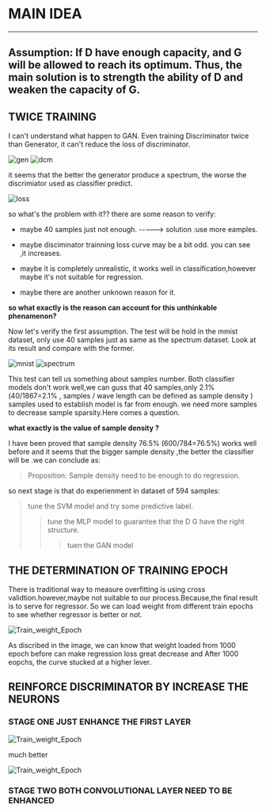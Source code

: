 # MAIN IDEA
-----------------------------------
Assumption: If D have enough capacity, and G will be allowed to reach its optimum. Thus, the main solution is to strength the ability of D and weaken the capacity of G. 
-----------------------------------
## TWICE TRAINING
I can't understand what happen to GAN. Even training Discriminator twice than Generator, it can't reduce the loss of discriminator.

![gen](gan1D/spectrum_k2_4000.png) 
![dcm](gan1D/spectrum_dcm_k2_4000.png)

it seems that the better the generator produce a spectrum, the worse the discrimiator used as classifier predict.

![loss](gan1D/Trained_k2_weight.png)

so what's the problem with it??
there are some reason to verify:

* maybe 40 samples just not enough. -----> solution :use more eamples.
* maybe disciminator trainning loss curve may be a bit odd. you can see ,it increases.

* maybe it is completely unrealistic, it works well in classification,however maybe it's not suitable for regression.
* maybe there are another unknown reason for it.

**so what exactly is the reason can account for this unthinkable phenamenon?**

Now let's verify the first assumption. The test will be hold in  the mmist dataset, only use 40 samples just as same as the spectrum dataset.
Look at its result and compare with the former.

![mnist](gan1D/mnist_40sample_loss.png)
![spectrum](gan1D/spectrum_clf_5000.png)

This test can tell us something about samples number. Both classifier models don't work well,we can guss that 40 samples,only 2.1%(40/1867=2.1% , samples / wave length can be defined as sample density ) samples used to establish model is far from enough. we need more samples to decrease sample sparsity.Here comes a question.

**what exactly is the value of sample density ?** 

I have been proved that sample density 76.5% (600/784=76.5%) works well before and it seems that the bigger sample density ,the better the classifier will be .we can conclude as:

> Proposition: Sample density need to be enough to do regression.

so next stage is that do experienment in dataset of 594 samples:

> tune the SVM model and try some predictive label.
>> tune the MLP model to guarantee that the D G have the right structure.
>>> tuen the GAN model
## THE DETERMINATION OF TRAINING EPOCH 
There is traditional  way to measure overfitting is using cross validtion.however,maybe not suitable to our process.Because,the final result is to serve for regressor. So we can load weight from different train epochs to see whether regressor is better or not.

![Train_weight_Epoch](gan1D/Train_weight_Epoch.png)

As discribed in the image, we can know that weight loaded from 1000 epoch before can make regression loss great decrease and After 1000 eopchs, the curve stucked at a higher lever.

## REINFORCE DISCRIMINATOR BY INCREASE THE NEURONS 
### STAGE ONE JUST ENHANCE THE FIRST LAYER
![Train_weight_Epoch](gan1D/spectrum_e2000c50_d128.png)

much better

![Train_weight_Epoch](gan1D/spectrum_dcm_2000_d128.png)
### STAGE TWO BOTH CONVOLUTIONAL LAYER NEED TO BE ENHANCED
